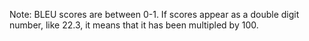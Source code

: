 Note: BLEU scores are between 0-1. If scores appear as a double digit number, like 22.3, it means that it has been multipled by 100.